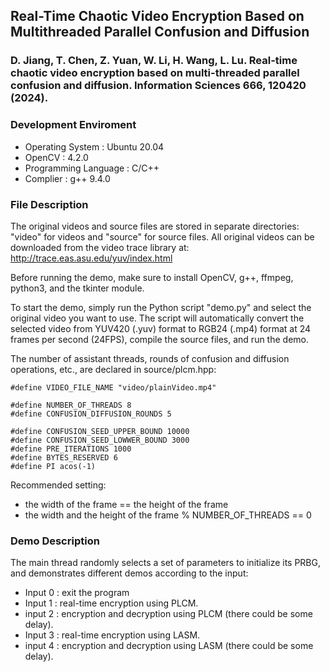 ## Real-Time Chaotic Video Encryption Based on Multithreaded Parallel Confusion and Diffusion

### D. Jiang, T. Chen, Z. Yuan, W. Li, H. Wang, L. Lu. Real-time chaotic video encryption based on multi-threaded parallel confusion and diffusion. Information Sciences 666, 120420 (2024).

### Development Enviroment

* Operating System : Ubuntu 20.04
* OpenCV : 4.2.0
* Programming Language : C/C++
* Complier : g++ 9.4.0

### File Description

The original videos and source files are stored in separate directories: "video" for videos and "source" for source files. All original videos can be downloaded from the video trace library at: http://trace.eas.asu.edu/yuv/index.html

Before running the demo, make sure to install OpenCV, g++, ffmpeg, python3, and the tkinter module.

To start the demo, simply run the Python script "demo.py" and select the original video you want to use. The script will automatically convert the selected video from YUV420 (.yuv) format to RGB24 (.mp4) format at 24 frames per second (24FPS), compile the source files,  and run the demo.

The number of assistant threads, rounds of confusion and diffusion operations, etc., are declared in source/plcm.hpp:

```
#define VIDEO_FILE_NAME "video/plainVideo.mp4"

#define NUMBER_OF_THREADS 8
#define CONFUSION_DIFFUSION_ROUNDS 5

#define CONFUSION_SEED_UPPER_BOUND 10000
#define CONFUSION_SEED_LOWWER_BOUND 3000
#define PRE_ITERATIONS 1000
#define BYTES_RESERVED 6
#define PI acos(-1)
```

Recommended setting:

* the width of the frame == the height of the frame
* the width and the height of the frame % NUMBER_OF_THREADS == 0


### Demo Description
The main thread randomly selects a set of parameters to initialize its PRBG, and demonstrates different demos according to the input:

* Input 0 : exit the program
* Input 1 : real-time encryption using PLCM.
* input 2 : encryption and decryption using PLCM (there could be some delay).
* Input 3 : real-time encryption using LASM.
* input 4 : encryption and decryption using LASM (there could be some delay).

